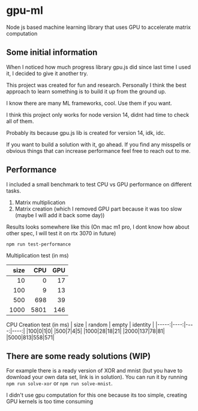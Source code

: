 # gpu-ml
Node js based machine learning library that uses GPU to accelerate matrix computation

## Some initial information

When I noticed how much progress library gpu.js did since last time I used it, I decided to give it another try.

This project was created for fun and research. Personally I think the best approach to learn something is to build it up from the ground up.

I know there are many ML frameworks, cool. Use them if you want.

I think this project only works for node version 14, didnt had time to check all of them.

Probably its because gpu.js lib is created for version 14, idk, idc.

If you want to build a solution with it, go ahead.
If you find any misspells or obvious things that can increase performance feel free to reach out to me.

## Performance

I included a small benchmark to test CPU vs GPU performance on different tasks.

1. Matrix multiplication
2. Matrix creation (which I removed GPU part because it was too slow (maybe I will add it back some day))

Results looks somewhere like this (On mac m1 pro, I dont know how about other spec, I will test it on rtx 3070 in future)

`npm run test-performance`

Multiplication test (in ms)

| size | CPU | GPU |
|-----:|----:|----:|
|10|0|17|
|100|9|13|
|500|698|39|
|1000|5801|146|

CPU Creation test (in ms)
| size | random | empty | identity |
|-----:|----:|----:|----:|
|100|0|1|0|
|500|7|4|5|
|1000|28|18|21|
|2000|137|78|81|
|5000|813|558|571|


## There are some ready solutions (WIP)

For example there is a ready version of XOR and mnist (but you have to download your own data set, link is in solution). You can run it by running `npm run solve-xor` or `npm run solve-mnist`.

I didn't use gpu computation for this one because its too simple, creating GPU kernels is too time consuming

